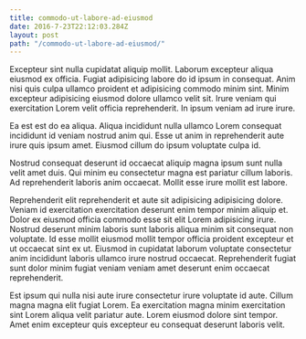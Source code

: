 ```yaml
---
title: commodo-ut-labore-ad-eiusmod
date: 2016-7-23T22:12:03.284Z
layout: post
path: "/commodo-ut-labore-ad-eiusmod/"
---
```


Excepteur sint nulla cupidatat aliquip mollit. Laborum excepteur aliqua eiusmod ex officia. Fugiat adipisicing labore do id ipsum in consequat. Anim nisi quis culpa ullamco proident et adipisicing commodo minim sint. Minim excepteur adipisicing eiusmod dolore ullamco velit sit. Irure veniam qui exercitation Lorem velit officia reprehenderit. In ipsum veniam ad irure irure.

Ea est est do ea aliqua. Aliqua incididunt nulla ullamco Lorem consequat incididunt id veniam nostrud anim qui. Esse ut anim in reprehenderit aute irure quis ipsum amet. Eiusmod cillum do ipsum voluptate culpa id.

Nostrud consequat deserunt id occaecat aliquip magna ipsum sunt nulla velit amet duis. Qui minim eu consectetur magna est pariatur cillum laboris. Ad reprehenderit laboris anim occaecat. Mollit esse irure mollit est labore.

Reprehenderit elit reprehenderit et aute sit adipisicing adipisicing dolore. Veniam id exercitation exercitation deserunt enim tempor minim aliquip et. Dolor ex eiusmod officia commodo esse sit elit Lorem adipisicing irure. Nostrud deserunt minim laboris sunt laboris aliqua minim sit consequat non voluptate. Id esse mollit eiusmod mollit tempor officia proident excepteur et ut occaecat sint ex ut. Eiusmod in cupidatat laborum voluptate consectetur anim incididunt laboris ullamco irure nostrud occaecat. Reprehenderit fugiat sunt dolor minim fugiat veniam veniam amet deserunt enim occaecat reprehenderit.

Est ipsum qui nulla nisi aute irure consectetur irure voluptate id aute. Cillum magna magna elit fugiat Lorem. Ea exercitation magna minim exercitation sint Lorem aliqua velit pariatur aute. Lorem eiusmod dolore sint tempor. Amet enim excepteur quis excepteur eu consequat deserunt laboris velit.
